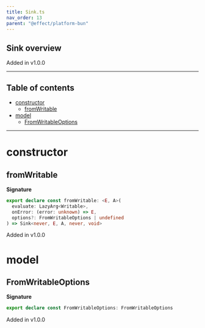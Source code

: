 ```yaml
---
title: Sink.ts
nav_order: 13
parent: "@effect/platform-bun"
---
```


## Sink overview

Added in v1.0.0

---

<h2 class="text-delta">Table of contents</h2>

- [constructor](#constructor)
  - [fromWritable](#fromwritable)
- [model](#model)
  - [FromWritableOptions](#fromwritableoptions)

---

# constructor

## fromWritable

**Signature**

```ts
export declare const fromWritable: <E, A>(
  evaluate: LazyArg<Writable>,
  onError: (error: unknown) => E,
  options?: FromWritableOptions | undefined
) => Sink<never, E, A, never, void>
```

Added in v1.0.0

# model

## FromWritableOptions

**Signature**

```ts
export declare const FromWritableOptions: FromWritableOptions
```

Added in v1.0.0
